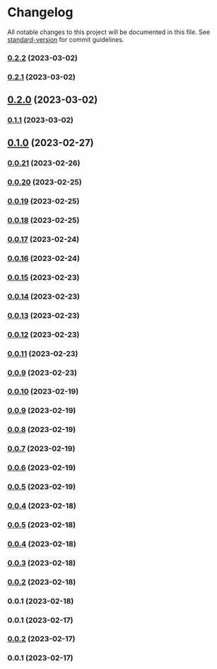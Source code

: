 # Changelog

All notable changes to this project will be documented in this file. See [standard-version](https://github.com/conventional-changelog/standard-version) for commit guidelines.

### [0.2.2](https://github.com/tristanjohnson849/react-controlled-animations/compare/v0.2.1...v0.2.2) (2023-03-02)

### [0.2.1](https://github.com/tristanjohnson849/react-controlled-animations/compare/v0.2.0...v0.2.1) (2023-03-02)

## [0.2.0](https://github.com/tristanjohnson849/react-controlled-animations/compare/v0.1.1...v0.2.0) (2023-03-02)

### [0.1.1](https://github.com/tristanjohnson849/react-controlled-animations/compare/v0.1.0...v0.1.1) (2023-03-02)

## [0.1.0](https://github.com/tristanjohnson849/react-controlled-animations/compare/v0.0.21...v0.1.0) (2023-02-27)

### [0.0.21](https://github.com/tristanjohnson849/react-controlled-animations/compare/v0.0.20...v0.0.21) (2023-02-26)

### [0.0.20](https://github.com/tristanjohnson849/react-controlled-animations/compare/v0.0.19...v0.0.20) (2023-02-25)

### [0.0.19](https://github.com/tristanjohnson849/react-controlled-animations/compare/v0.0.17...v0.0.19) (2023-02-25)

### [0.0.18](https://github.com/tristanjohnson849/react-controlled-animations/compare/v0.0.17...v0.0.18) (2023-02-25)

### [0.0.17](https://github.com/tristanjohnson849/react-controlled-animations/compare/v0.0.16...v0.0.17) (2023-02-24)

### [0.0.16](https://github.com/tristanjohnson849/react-controlled-animations/compare/v0.0.15...v0.0.16) (2023-02-24)

### [0.0.15](https://github.com/tristanjohnson849/react-controlled-animations/compare/v0.0.14...v0.0.15) (2023-02-23)

### [0.0.14](https://github.com/tristanjohnson849/react-controlled-animations/compare/v0.0.13...v0.0.14) (2023-02-23)

### [0.0.13](https://github.com/tristanjohnson849/react-controlled-animations/compare/v0.0.12...v0.0.13) (2023-02-23)

### [0.0.12](https://github.com/tristanjohnson849/react-controlled-animations/compare/v0.0.11...v0.0.12) (2023-02-23)

### [0.0.11](https://github.com/tristanjohnson849/react-controlled-animations/compare/v0.0.10...v0.0.11) (2023-02-23)

### [0.0.9](https://github.com/tristanjohnson849/react-controlled-animations/compare/v0.0.10...v0.0.9) (2023-02-23)

### [0.0.10](https://github.com/tristanjohnson849/react-controlled-animations/compare/v0.0.9...v0.0.10) (2023-02-19)

### [0.0.9](https://github.com/tristanjohnson849/react-controlled-animations/compare/v0.0.8...v0.0.9) (2023-02-19)

### [0.0.8](https://github.com/tristanjohnson849/react-controlled-animations/compare/v0.0.6...v0.0.8) (2023-02-19)

### [0.0.7](https://github.com/tristanjohnson849/react-controlled-animations/compare/v0.0.6...v0.0.7) (2023-02-19)

### [0.0.6](https://github.com/tristanjohnson849/react-controlled-animations/compare/v0.0.4...v0.0.6) (2023-02-19)

### [0.0.5](https://github.com/tristanjohnson849/react-controlled-animations/compare/v0.0.4...v0.0.5) (2023-02-19)

### [0.0.4](https://github.com/tristanjohnson849/react-controlled-animations/compare/v0.0.3...v0.0.4) (2023-02-18)

### [0.0.5](https://github.com/tristanjohnson849/react-controlled-animations/compare/v0.0.3...v0.0.5) (2023-02-18)

### [0.0.4](https://github.com/tristanjohnson849/react-controlled-animations/compare/v0.0.3...v0.0.4) (2023-02-18)

### [0.0.3](https://github.com/tristanjohnson849/react-controlled-animations/compare/v0.0.2...v0.0.3) (2023-02-18)

### [0.0.2](https://github.com/tristanjohnson849/react-controlled-animations/compare/v0.0.1...v0.0.2) (2023-02-18)

### 0.0.1 (2023-02-18)

### 0.0.1 (2023-02-17)

### [0.0.2](https://github.com/tristanjohnson849/react-controlled-animations/compare/v0.0.1...v0.0.2) (2023-02-17)

### 0.0.1 (2023-02-17)
